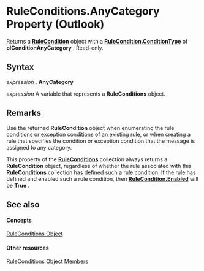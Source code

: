 
# RuleConditions.AnyCategory Property (Outlook)

Returns a  **[RuleCondition](e03f91c2-2c08-b036-104a-d6246f28bc2d.md)** object with a **[RuleCondition.ConditionType](d695339d-5b64-dffb-652e-ac993fca4489.md)** of **olConditionAnyCategory** . Read-only.


## Syntax

 _expression_ . **AnyCategory**

 _expression_ A variable that represents a **RuleConditions** object.


## Remarks

Use the returned  **RuleCondition** object when enumerating the rule conditions or exception conditions of an existing rule, or when creating a rule that specifies the condition or exception condition that the message is assigned to any category.

This property of the  **[RuleConditions](e8e9a05a-b36b-add2-b294-8cdc5a97e119.md)** collection always returns a **RuleCondition** object, regardless of whether the rule associated with this **RuleConditions** collection has defined such a rule condition. If the rule has defined and enabled such a rule condition, then **[RuleCondition.Enabled](43a6aa5f-18da-1b6c-a481-f30718725bd8.md)** will be **True** .


## See also


#### Concepts


[RuleConditions Object](e8e9a05a-b36b-add2-b294-8cdc5a97e119.md)
#### Other resources


[RuleConditions Object Members](b2af6ebf-f9f8-8106-20a3-1725c3b78174.md)
